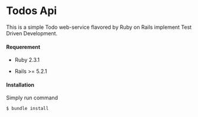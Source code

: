 # Todos Api

This is a simple Todo web-service flavored by Ruby on Rails implement Test Driven Development.

#### Requerement

* Ruby 2.3.1

* Rails >= 5.2.1

#### Installation
Simply run command

	$ bundle install